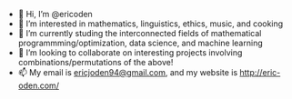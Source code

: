 - 👋 Hi, I’m @ericoden
- 👀 I’m interested in mathematics, linguistics, ethics, music, and cooking
- 🌱 I’m currently studing the interconnected fields of mathematical programmming/optimization, data science, and machine learning
- 💞️ I’m looking to collaborate on interesting projects involving combinations/permutations of the above!
- 📫 My email is ericjoden94@gmail.com, and my website is http://eric-oden.com/

